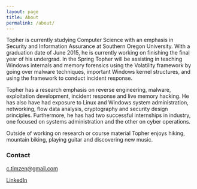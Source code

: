 ```yaml
---
layout: page
title: About
permalink: /about/
---
```


Topher is currently studying Computer Science with an emphasis in Security and Information Assurance at Southern Oregon University. With a graduation date of June 2015, he is currently working on finishing the final year of his undergrad. In the Spring Topher will be assisting in teaching Windows internals and memory forensics using the Volatility framework by going over malware techniques, important Windows kernel structures, and using the framework to conduct incident response.

Topher has a research emphasis on reverse engineering, malware, exploitation development, incident response and live memory hacking. He has also have had exposure to Linux and Windows system administration, networking, flow data analysis, cryptography and security design principles. Furthermore, he has had two successful internships in industry, one focused on systems administration and the other on cyber operations. 

Outside of working on research or course material Topher enjoys hiking, mountain biking, playing guitar and discovering new music. 

### Contact

[c.timzen@gmail.com](mailto:c.timzen@gmail.com)

[LinkedIn](https://www.linkedin.com/in/tophertimzen)
